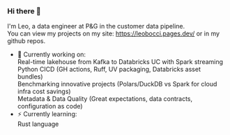 ### Hi there 👋
I'm Leo,
a data engineer at P&G in the customer data pipeline. \
You can view my projects on my site: https://leobocci.pages.dev/ or in my github repos.

- :hammer: Currently working on: \
  Real-time lakehouse from Kafka to Databricks UC with Spark streaming \
  Python CICD (GH actions, Ruff, UV packaging, Databricks asset bundles) \
  Benchmarking innovative projects (Polars/DuckDB vs Spark for cloud infra cost savings) \
  Metadata & Data Quality (Great expectations, data contracts, configuration as code)
- :zap: Currently learning: \
  Rust language
<!--
**leonardobocci/leonardobocci** is a ✨ _special_ ✨ repository because its `README.md` (this file) appears on your GitHub profile.

Here are some ideas to get you started:

- 🔭 I’m currently working on ...
- 🌱 I’m currently learning ...
- 👯 I’m looking to collaborate on ...
- 🤔 I’m looking for help with ...
- 💬 Ask me about ...
- 📫 How to reach me: ...
- 😄 Pronouns: ...
- ⚡ Fun fact: ...
-->
